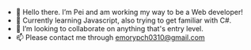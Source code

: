 - 👋 Hello there. I’m Pei and am working my way to be a Web developer!
- 🌱 Currently learning Javascript, also trying to get familiar with C#.
- 💞️ I’m looking to collaborate on anything that's entry level.
- 📫 Please contact me through emorypch0310@gmail.com


